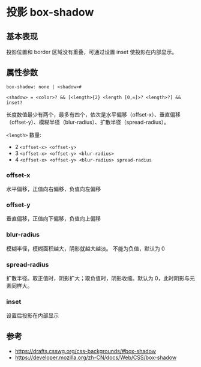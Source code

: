 # 投影 box-shadow

## 基本表现

投影位置和 border 区域没有重叠，可通过设置 inset 使投影在内部显示。

<Demo name="area" />

## 属性参数

```
box-shadow: none | <shadow>#

<shadow> = <color>? && [<length>{2} <length [0,∞]>? <length>?] && inset?
```

长度数值最少有两个，最多有四个，依次是水平偏移（offset-x）、垂直偏移（offset-y）、模糊半径（blur-radius）、扩散半径（spread-radius）。

`<length>` 数量:

- 2 `<offset-x> <offset-y>`
- 3 `<offset-x> <offset-y> <blur-radius>`
- 4 `<offset-x> <offset-y> <blur-radius> spread-radius`

### offset-x

水平偏移，正值向右偏移，负值向左偏移

### offset-y

垂直偏移，正值向下偏移，负值向上偏移

### blur-radius

模糊半径，模糊面积越大，阴影就越大越淡。 不能为负值，默认为 0

### spread-radius

扩散半径。取正值时，阴影扩大；取负值时，阴影收缩。默认为 0，此时阴影与元素同样大。

### inset

设置后投影在内部显示

## 参考

- https://drafts.csswg.org/css-backgrounds/#box-shadow
- https://developer.mozilla.org/zh-CN/docs/Web/CSS/box-shadow
